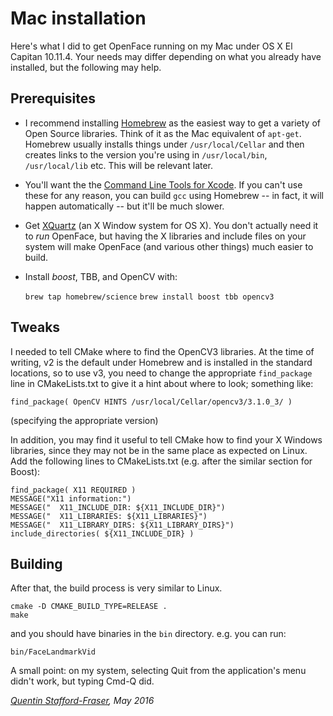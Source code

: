 # Mac installation

Here's what I did to get OpenFace running on my Mac under OS X El Capitan 10.11.4.  Your needs may differ depending on what you already have installed, but the following may help.

## Prerequisites

* I recommend installing [Homebrew](http://brew.sh) as the easiest way to get a variety of Open Source libraries.  Think of it as the Mac equivalent of `apt-get`.  Homebrew usually installs things under `/usr/local/Cellar` and then creates links to the version you're using in `/usr/local/bin`, `/usr/local/lib` etc.  This will be relevant later.

* You'll want the the [Command Line Tools for Xcode](https://developer.apple.com/downloads/). If you can't use these for any reason, you can build `gcc` using Homebrew -- in fact, it will happen automatically -- but it'll be much slower.

* Get [XQuartz](https://www.xquartz.org) (an X Window system for OS X).  You don't actually need it to *run* OpenFace, but having the X libraries and include files on your system will make OpenFace (and various other things) much easier to build.

* Install *boost*, TBB, and OpenCV with:

    `brew tap homebrew/science`
    `brew install boost tbb opencv3`

## Tweaks

I needed to tell CMake where to find the OpenCV3 libraries.  At the time of writing, v2 is the default under Homebrew and is installed in the standard locations, so to use v3, you need to change the appropriate `find_package` line in CMakeLists.txt to give it a hint about where to look; something like:

    find_package( OpenCV HINTS /usr/local/Cellar/opencv3/3.1.0_3/ )

(specifying the appropriate version)

In addition, you may find it useful to tell CMake how to find your X Windows libraries, since they may not be in the same place as expected on Linux.  Add the following lines to CMakeLists.txt (e.g. after the similar section for Boost):

    find_package( X11 REQUIRED )
    MESSAGE("X11 information:")
    MESSAGE("  X11_INCLUDE_DIR: ${X11_INCLUDE_DIR}")
    MESSAGE("  X11_LIBRARIES: ${X11_LIBRARIES}")
    MESSAGE("  X11_LIBRARY_DIRS: ${X11_LIBRARY_DIRS}")
    include_directories( ${X11_INCLUDE_DIR} )

## Building

After that, the build process is very similar to Linux.

    cmake -D CMAKE_BUILD_TYPE=RELEASE .
    make

and you should have binaries in the `bin` directory. e.g. you can run:

    bin/FaceLandmarkVid

A small point: on my system, selecting Quit from the application's menu didn't work, but typing Cmd-Q did.



*[Quentin Stafford-Fraser](http://quentinsf.com), May 2016*
